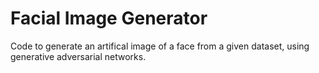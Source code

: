 # Facial Image Generator

Code to generate an artifical image of a face from a given dataset, using generative adversarial networks.
